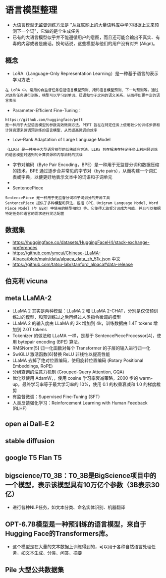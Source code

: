 # 语言模型整理
- 大语言模型无监督训练方法是 "从互联网上的大量语料库中学习根据上文来预测下一个词"，它做的是个生成任务
- 已有的大语言模型似乎并不能遵循用户的意图，而且还可能会输出不真实、有毒的内容或者是废话。换句话说，这些模型与他们的用户没有对齐 (Align)。
## 概念
- LoRA（Language-Only Representation Learning）是一种基于语言的表示学习方法：
```
在 LoRA 中，常用的自监督任务包括语言模型预测、掩码语言模型预测、下一句预测等。通过对这些任务进行训练，模型可以学习到单词、短语和句子之间的语义关系，从而得到更丰富的语言表示
```
- Parameter-Efficient Fine-Tuning：
```
https://github.com/huggingface/peft
是一种用于大型语言模型的参数高效微调方法。PEFT 旨在在特定任务上使用较少的训练步骤和计算资源来微调预训练的语言模型，从而提高微调的效率
```
- Low-Rank Adaptation of Large Language Model
```
（LLRa）是一种用于大型语言模型的低秩适应方法。LLRa 旨在解决在特定任务上利用预训练的语言模型时遇到的计算资源和内存消耗的挑战
```
- 字节对编码（Byte Pair Encoding，BPE）是一种用于无监督分词和数据压缩的技术。BPE 通过逐步合并常见的字节对（byte pairs），从而构建一个词汇表或字典，以便更好地表示文本中的词语和子词单元
- 
- SentencePiece
```
SentencePiece 是一种用于无监督分词和子词划分的开源工具
SentencePiece 提供了多种模型和算法，包括 BPE、Unigram Language Model、Word Piece Model（与 BERT 中使用的模型相似）等。它使得无监督分词成为可能，并且可以根据特定任务和语言的需求进行灵活配置
```
## 数据集
- https://huggingface.co/datasets/HuggingFaceH4/stack-exchange-preferences
- https://github.com/ymcui/Chinese-LLaMA-Alpaca/blob/main/data/alpaca_data_zh_51k.json 中文
- https://github.com/tatsu-lab/stanford_alpaca#data-release
## 伯克利 vicuna 
## meta LLaMA-2
- LLaMA 2 其实是两种模型：LLaMA 2 和 LLaMA 2-CHAT，分别是仅仅预训练过的模型，和预训练过之后再经过人类指令微调的模型
- LLaMA 2 的输入度由 LLaMA 的 2k 增加到 4k，训练数据由 1.4T tokens 增加到 2.0T tokens
- Tokenizer 的做法和 LLaMA 一样，是基于 SentencePieceProcessor[4]，使用 bytepair encoding (BPE) 算法。
- RMSNorm[5] 归一化函数对每个 Transformer 的子层的输入进行归一化
- SwiGLU 激活函数[6]替换 ReLU 非线性以提高性能
- LLaMA 去掉了绝对位置编码，使用旋转位置编码 (Rotary Positional Embeddings, RoPE)
- 分组查询的注意力机制 (Grouped-Query Attention, GQA)
- 优化器使用 AdamW，，使用 cosine 学习率衰减策略，2000 步的 warm-up，最终学习率等于最大学习率的 10%，使用 0.1 的权重衰减和 1.0 的梯度裁剪
- 有监督微调：Supervised Fine-Tuning (SFT)
- 人类反馈强化学习：Reinforcement Learning with Human Feedback (RLHF)
## open ai Dall-E 2
## stable diffusion
## google T5 Flan T5
## bigscience/T0_3B：T0_3B是BigScience项目中的一个模型，表示该模型具有10万亿个参数（3B表示30亿）
- 进行各种NLP任务，如文本分类、命名实体识别、机器翻译
## OPT-6.7B模型是一种预训练的语言模型，来自于Hugging Face的Transformers库。
- 这个模型是在大量的文本数据上训练得到的，可以用于各种自然语言处理任务，如文本生成、分类、问答、摘要

## Pile 大型公共数据集
